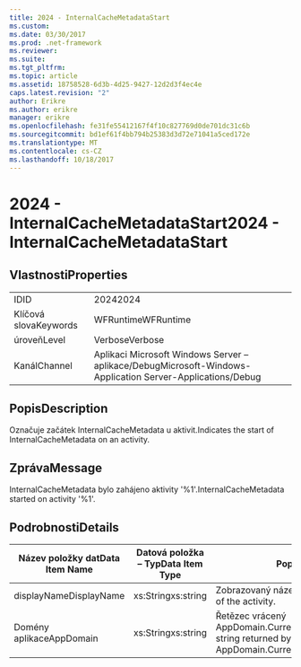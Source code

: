 ```yaml
---
title: 2024 - InternalCacheMetadataStart
ms.custom: 
ms.date: 03/30/2017
ms.prod: .net-framework
ms.reviewer: 
ms.suite: 
ms.tgt_pltfrm: 
ms.topic: article
ms.assetid: 18758528-6d3b-4d25-9427-12d2d3f4ec4e
caps.latest.revision: "2"
author: Erikre
ms.author: erikre
manager: erikre
ms.openlocfilehash: fe31fe55412167f4f10c827769d0de701dc31c6b
ms.sourcegitcommit: bd1ef61f4bb794b25383d3d72e71041a5ced172e
ms.translationtype: MT
ms.contentlocale: cs-CZ
ms.lasthandoff: 10/18/2017
---
```

# <a name="2024---internalcachemetadatastart"></a><span data-ttu-id="6aab8-102">2024 - InternalCacheMetadataStart</span><span class="sxs-lookup"><span data-stu-id="6aab8-102">2024 - InternalCacheMetadataStart</span></span>
## <a name="properties"></a><span data-ttu-id="6aab8-103">Vlastnosti</span><span class="sxs-lookup"><span data-stu-id="6aab8-103">Properties</span></span>  
  
|||  
|-|-|  
|<span data-ttu-id="6aab8-104">ID</span><span class="sxs-lookup"><span data-stu-id="6aab8-104">ID</span></span>|<span data-ttu-id="6aab8-105">2024</span><span class="sxs-lookup"><span data-stu-id="6aab8-105">2024</span></span>|  
|<span data-ttu-id="6aab8-106">Klíčová slova</span><span class="sxs-lookup"><span data-stu-id="6aab8-106">Keywords</span></span>|<span data-ttu-id="6aab8-107">WFRuntime</span><span class="sxs-lookup"><span data-stu-id="6aab8-107">WFRuntime</span></span>|  
|<span data-ttu-id="6aab8-108">úroveň</span><span class="sxs-lookup"><span data-stu-id="6aab8-108">Level</span></span>|<span data-ttu-id="6aab8-109">Verbose</span><span class="sxs-lookup"><span data-stu-id="6aab8-109">Verbose</span></span>|  
|<span data-ttu-id="6aab8-110">Kanál</span><span class="sxs-lookup"><span data-stu-id="6aab8-110">Channel</span></span>|<span data-ttu-id="6aab8-111">Aplikaci Microsoft Windows Server – aplikace/Debug</span><span class="sxs-lookup"><span data-stu-id="6aab8-111">Microsoft-Windows-Application Server-Applications/Debug</span></span>|  
  
## <a name="description"></a><span data-ttu-id="6aab8-112">Popis</span><span class="sxs-lookup"><span data-stu-id="6aab8-112">Description</span></span>  
 <span data-ttu-id="6aab8-113">Označuje začátek InternalCacheMetadata u aktivit.</span><span class="sxs-lookup"><span data-stu-id="6aab8-113">Indicates the start of InternalCacheMetadata on an activity.</span></span>  
  
## <a name="message"></a><span data-ttu-id="6aab8-114">Zpráva</span><span class="sxs-lookup"><span data-stu-id="6aab8-114">Message</span></span>  
 <span data-ttu-id="6aab8-115">InternalCacheMetadata bylo zahájeno aktivity '%1'.</span><span class="sxs-lookup"><span data-stu-id="6aab8-115">InternalCacheMetadata started on activity '%1'.</span></span>  
  
## <a name="details"></a><span data-ttu-id="6aab8-116">Podrobnosti</span><span class="sxs-lookup"><span data-stu-id="6aab8-116">Details</span></span>  
  
|<span data-ttu-id="6aab8-117">Název položky dat</span><span class="sxs-lookup"><span data-stu-id="6aab8-117">Data Item Name</span></span>|<span data-ttu-id="6aab8-118">Datová položka – Typ</span><span class="sxs-lookup"><span data-stu-id="6aab8-118">Data Item Type</span></span>|<span data-ttu-id="6aab8-119">Popis</span><span class="sxs-lookup"><span data-stu-id="6aab8-119">Description</span></span>|  
|--------------------|--------------------|-----------------|  
|<span data-ttu-id="6aab8-120">displayName</span><span class="sxs-lookup"><span data-stu-id="6aab8-120">DisplayName</span></span>|<span data-ttu-id="6aab8-121">xs:String</span><span class="sxs-lookup"><span data-stu-id="6aab8-121">xs:string</span></span>|<span data-ttu-id="6aab8-122">Zobrazovaný název aktivity.</span><span class="sxs-lookup"><span data-stu-id="6aab8-122">The display name of the activity.</span></span>|  
|<span data-ttu-id="6aab8-123">Domény aplikace</span><span class="sxs-lookup"><span data-stu-id="6aab8-123">AppDomain</span></span>|<span data-ttu-id="6aab8-124">xs:String</span><span class="sxs-lookup"><span data-stu-id="6aab8-124">xs:string</span></span>|<span data-ttu-id="6aab8-125">Řetězec vrácený AppDomain.CurrentDomain.FriendlyName.</span><span class="sxs-lookup"><span data-stu-id="6aab8-125">The string returned by AppDomain.CurrentDomain.FriendlyName.</span></span>|

